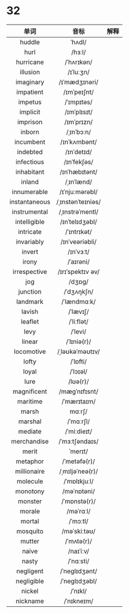 # 32

|     单词      |       音标        | 解释 |
| :-----------: | :---------------: | :--: |
|    huddle     |      ˈhʌdl/       |      |
|     hurl      |      /hɜːl/       |      |
|   hurricane   |    /ˈhʌrɪkən/     |      |
|   illusion    |     /ɪˈluːʒn/     |      |
|   imaginary   |   /ɪˈmædʒɪnəri/   |      |
|   impatient   |    /ɪmˈpeɪʃnt/    |      |
|    impetus    |    /ˈɪmpɪtəs/     |      |
|   implicit    |    /ɪmˈplɪsɪt/    |      |
|   imprison    |    /ɪmˈprɪzn/     |      |
|    inborn     |    /ˌɪnˈbɔːn/     |      |
|   incumbent   |   /ɪnˈkʌmbənt/    |      |
|   indebted    |    /ɪnˈdetɪd/     |      |
|  infectious   |    /ɪnˈfekʃəs/    |      |
|  inhabitant   |   /ɪnˈhæbɪtənt/   |      |
|    inland     |    /ˌɪnˈlænd/     |      |
|  innumerable  |  /ɪˈnjuːmərəbl/   |      |
| instantaneous | /ˌɪnstənˈteɪniəs/ |      |
| instrumental  |  /ˌɪnstrəˈmentl/  |      |
| intelligible  |  /ɪnˈtelɪdʒəbl/   |      |
|   intricate   |    /ˈɪntrɪkət/    |      |
|  invariably   |  /ɪnˈveəriəbli/   |      |
|    invert     |     /ɪnˈvɜːt/     |      |
|     irony     |     /ˈaɪrəni/     |      |
| irrespective  | /ɪrɪˈspektɪv əv/  |      |
|      jog      |      /dʒɒɡ/       |      |
|   junction    |    /ˈdʒʌŋkʃn/     |      |
|   landmark    |    /ˈlændmɑːk/    |      |
|    lavish     |     /ˈlævɪʃ/      |      |
|    leaflet    |    /ˈliːflət/     |      |
|     levy      |      /ˈlevi/      |      |
|    linear     |    /ˈlɪniə(r)/    |      |
|  locomotive   |  /ˌləʊkəˈməʊtɪv/  |      |
|     lofty     |     /ˈlɒfti/      |      |
|     loyal     |     /ˈlɔɪəl/      |      |
|     lure      |     /lʊə(r)/      |      |
|  magnificent  |   /mæɡˈnɪfɪsnt/   |      |
|   maritime    |    /ˈmærɪtaɪm/    |      |
|     marsh     |      mɑːrʃ/       |      |
|    marshal    |     /ˈmɑːrʃl/     |      |
|    mediate    |    /ˈmiːdieɪt/    |      |
|  merchandise  |  /ˈmɜːtʃəndaɪs/   |      |
|     merit     |      ˈmerɪt/      |      |
|   metaphor    |   /ˈmetəfə(r)/    |      |
|  millionaire  |  /ˌmɪljəˈneə(r)/  |      |
|   molecule    |   /ˈmɒlɪkjuːl/    |      |
|   monotony    |    /məˈnɒtəni/    |      |
|    monster    |   /ˈmɒnstə(r)/    |      |
|    morale     |     /məˈrɑːl/     |      |
|    mortal     |     /ˈmɔːtl/      |      |
|   mosquito    |   /məˈskiːtəʊ/    |      |
|    mutter     |    /ˈmʌtə(r)/     |      |
|     naive     |     /naɪˈiːv/     |      |
|     nasty     |     /ˈnɑːsti/     |      |
|   negligent   |   /ˈneɡlɪdʒənt/   |      |
|  negligible   |   /ˈneɡlɪdʒəbl/   |      |
|    nickel     |      /ˈnɪkl/      |      |
|   nickname    |    /ˈnɪkneɪm/     |      |